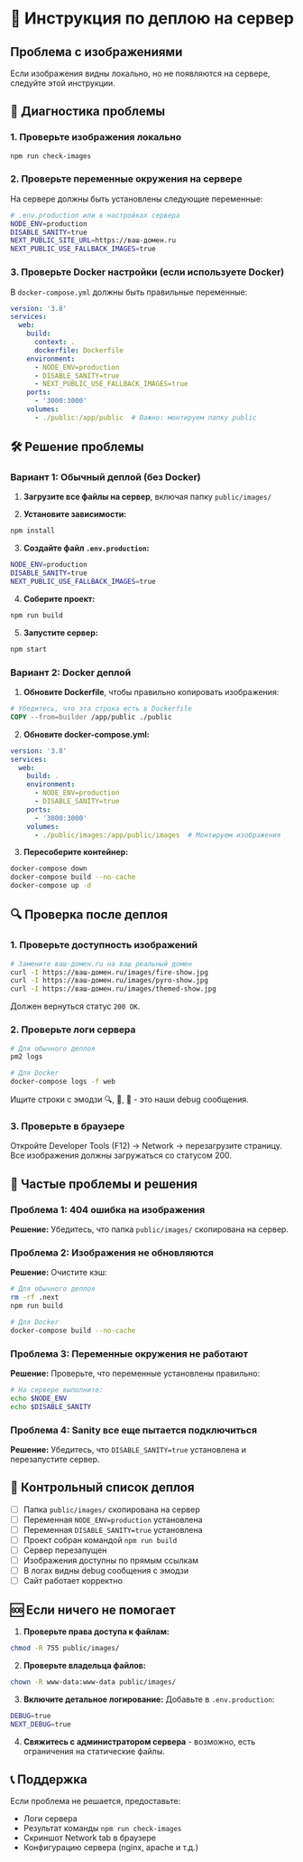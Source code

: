 # 🚀 Инструкция по деплою на сервер

## Проблема с изображениями

Если изображения видны локально, но не появляются на сервере, следуйте этой инструкции.

## 🔧 Диагностика проблемы

### 1. Проверьте изображения локально
```bash
npm run check-images
```

### 2. Проверьте переменные окружения на сервере

На сервере должны быть установлены следующие переменные:

```bash
# .env.production или в настройках сервера
NODE_ENV=production
DISABLE_SANITY=true
NEXT_PUBLIC_SITE_URL=https://ваш-домен.ru
NEXT_PUBLIC_USE_FALLBACK_IMAGES=true
```

### 3. Проверьте Docker настройки (если используете Docker)

В `docker-compose.yml` должны быть правильные переменные:

```yaml
version: '3.8'
services:
  web:
    build:
      context: .
      dockerfile: Dockerfile
    environment:
      - NODE_ENV=production
      - DISABLE_SANITY=true
      - NEXT_PUBLIC_USE_FALLBACK_IMAGES=true
    ports:
      - '3000:3000'
    volumes:
      - ./public:/app/public  # Важно: монтируем папку public
```

## 🛠️ Решение проблемы

### Вариант 1: Обычный деплой (без Docker)

1. **Загрузите все файлы на сервер**, включая папку `public/images/`

2. **Установите зависимости:**
```bash
npm install
```

3. **Создайте файл `.env.production`:**
```bash
NODE_ENV=production
DISABLE_SANITY=true
NEXT_PUBLIC_USE_FALLBACK_IMAGES=true
```

4. **Соберите проект:**
```bash
npm run build
```

5. **Запустите сервер:**
```bash
npm start
```

### Вариант 2: Docker деплой

1. **Обновите Dockerfile**, чтобы правильно копировать изображения:
```dockerfile
# Убедитесь, что эта строка есть в Dockerfile
COPY --from=builder /app/public ./public
```

2. **Обновите docker-compose.yml:**
```yaml
version: '3.8'
services:
  web:
    build: .
    environment:
      - NODE_ENV=production
      - DISABLE_SANITY=true
    ports:
      - '3000:3000'
    volumes:
      - ./public/images:/app/public/images  # Монтируем изображения
```

3. **Пересоберите контейнер:**
```bash
docker-compose down
docker-compose build --no-cache
docker-compose up -d
```

## 🔍 Проверка после деплоя

### 1. Проверьте доступность изображений
```bash
# Замените ваш-домен.ru на ваш реальный домен
curl -I https://ваш-домен.ru/images/fire-show.jpg
curl -I https://ваш-домен.ru/images/pyro-show.jpg
curl -I https://ваш-домен.ru/images/themed-show.jpg
```

Должен вернуться статус `200 OK`.

### 2. Проверьте логи сервера
```bash
# Для обычного деплоя
pm2 logs

# Для Docker
docker-compose logs -f web
```

Ищите строки с эмодзи 🔍, 📸, 🎯 - это наши debug сообщения.

### 3. Проверьте в браузере
Откройте Developer Tools (F12) → Network → перезагрузите страницу.
Все изображения должны загружаться со статусом 200.

## 🚨 Частые проблемы и решения

### Проблема 1: 404 ошибка на изображения
**Решение:** Убедитесь, что папка `public/images/` скопирована на сервер.

### Проблема 2: Изображения не обновляются
**Решение:** Очистите кэш:
```bash
# Для обычного деплоя
rm -rf .next
npm run build

# Для Docker
docker-compose build --no-cache
```

### Проблема 3: Переменные окружения не работают
**Решение:** Проверьте, что переменные установлены правильно:
```bash
# На сервере выполните:
echo $NODE_ENV
echo $DISABLE_SANITY
```

### Проблема 4: Sanity все еще пытается подключиться
**Решение:** Убедитесь, что `DISABLE_SANITY=true` установлена и перезапустите сервер.

## 📝 Контрольный список деплоя

- [ ] Папка `public/images/` скопирована на сервер
- [ ] Переменная `NODE_ENV=production` установлена
- [ ] Переменная `DISABLE_SANITY=true` установлена
- [ ] Проект собран командой `npm run build`
- [ ] Сервер перезапущен
- [ ] Изображения доступны по прямым ссылкам
- [ ] В логах видны debug сообщения с эмодзи
- [ ] Сайт работает корректно

## 🆘 Если ничего не помогает

1. **Проверьте права доступа к файлам:**
```bash
chmod -R 755 public/images/
```

2. **Проверьте владельца файлов:**
```bash
chown -R www-data:www-data public/images/
```

3. **Включите детальное логирование:**
Добавьте в `.env.production`:
```bash
DEBUG=true
NEXT_DEBUG=true
```

4. **Свяжитесь с администратором сервера** - возможно, есть ограничения на статические файлы.

## 📞 Поддержка

Если проблема не решается, предоставьте:
- Логи сервера
- Результат команды `npm run check-images`
- Скриншот Network tab в браузере
- Конфигурацию сервера (nginx, apache и т.д.) 